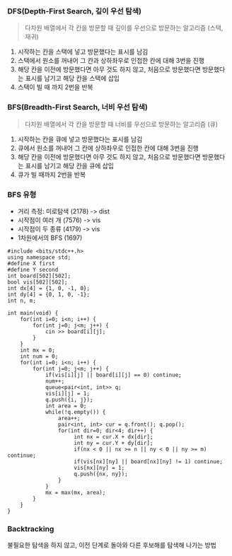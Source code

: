 ### DFS(Depth-First Search, 깊이 우선 탐색)
> 다차원 배열에서 각 칸을 방문할 때 깊이를 우선으로 방문하는 알고리즘 (스택, 재귀)
1. 시작하는 칸을 스택에 넣고 방문했다는 표시를 남김
2. 스택에서 원소를 꺼내어 그 칸과 상하좌우로 인접한 칸에 대해 3번을 진행
3. 해당 칸을 이전에 방문했다면 아무 것도 하지 않고, 처음으로 방문했다면 방문했다는 표시를 남기고 해당 칸을 스택에 삽입
4. 스택이 빌 때 까지 2번을 반복

### BFS(Breadth-First Search, 너비 우선 탐색)
> 다차원 배열에서 각 칸을 방문할 때 너비를 우선으로 방문하는 알고리즘 (큐)
1. 시작하는 칸을 큐에 넣고 방문했다는 표시를 남김
2. 큐에서 원소를 꺼내어 그 칸에 상하좌우로 인접한 칸에 대해 3번을 진행
3. 해당 칸을 이전에 방문했다면 아무 것도 하지 않고, 처음으로 방문했다면 방문했다는 표시를 남기고 해당 칸을 큐에 삽입
4. 큐가 빌 때까지 2번을 반복

### BFS 유형
- 거리 측정: 미로탐색 (2178) -> dist
- 시작점이 여러 개    (7576) -> vis
- 시작점이 두 종류    (4179) -> vis
- 1차원에서의 BFS     (1697)
```
#include <bits/stdc++.h>
using namespace std;
#define X first
#define Y second
int board[502][502];
bool vis[502][502];
int dx[4] = {1, 0, -1, 0};
int dy[4] = {0, 1, 0, -1};
int n, m;

int main(void) {
    for(int i=0; i<n; i++) {
        for(int j=0; j<m; j++) {
            cin >> board[i][j];
        }
    }
    int mx = 0;
    int num = 0;
    for(int i=0; i<n; i++) {
        for(int j=0; j<m; j++) {
            if(vis[i][j] || board[i][j] == 0) continue;
            num++;
            queue<pair<int, int>> q;
            vis[i][j] = 1;
            q.push({i, j});
            int area = 0;
            while(!q.empty()) {
                area++;
                pair<int, int> cur = q.front(); q.pop();
                for(int dir=0; dir<4; dir++) {
                     int nx = cur.X + dx[dir];
                     int ny = cur.Y + dy[dir];
                     if(nx < 0 || nx >= n || ny < 0 || ny >= m) continue;
                     if(vis[nx][ny] || board[nx][ny] != 1) continue;
                     vis[nx][ny] = 1;
                     q.push({nx, ny});
                }                   
            }
            mx = max(mx, area);
        }
    }
}
```
### Backtracking
불필요한 탐색을 하지 않고, 이전 단계로 돌아와 다른 후보해를 탐색해 나가는 방법
